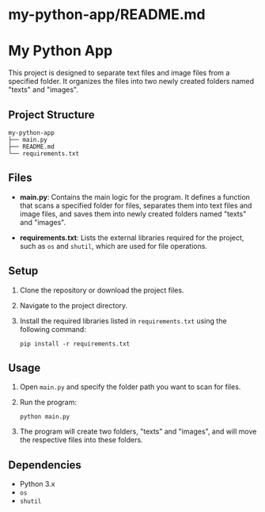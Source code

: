 # my-python-app/README.md

# My Python App

This project is designed to separate text files and image files from a specified folder. It organizes the files into two newly created folders named "texts" and "images".

## Project Structure

```
my-python-app
├── main.py
├── README.md
└── requirements.txt
```

## Files

- **main.py**: Contains the main logic for the program. It defines a function that scans a specified folder for files, separates them into text files and image files, and saves them into newly created folders named "texts" and "images".
  
- **requirements.txt**: Lists the external libraries required for the project, such as `os` and `shutil`, which are used for file operations.

## Setup

1. Clone the repository or download the project files.
2. Navigate to the project directory.
3. Install the required libraries listed in `requirements.txt` using the following command:

   ```
   pip install -r requirements.txt
   ```

## Usage

1. Open `main.py` and specify the folder path you want to scan for files.
2. Run the program:

   ```
   python main.py
   ```

3. The program will create two folders, "texts" and "images", and will move the respective files into these folders.

## Dependencies

- Python 3.x
- `os`
- `shutil`